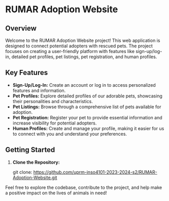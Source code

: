 # RUMAR Adoption Website

## Overview

Welcome to the RUMAR Adoption Website project! This web application is designed to connect potential adopters with rescued pets. The project focuses on creating a user-friendly platform with features like sign-up/log-in, detailed pet profiles, pet listings, pet registration, and human profiles.

## Key Features

- **Sign-Up/Log-In:** Create an account or log in to access personalized features and information.
- **Pet Profiles:** Explore detailed profiles of our adorable pets, showcasing their personalities and characteristics.
- **Pet Listings:** Browse through a comprehensive list of pets available for adoption.
- **Pet Registration:** Register your pet to provide essential information and increase visibility for potential adopters.
- **Human Profiles:** Create and manage your profile, making it easier for us to connect with you and understand your preferences.

## Getting Started

1. **Clone the Repository:**

   git clone: https://github.com/uprm-inso4101-2023-2024-s2/RUMAR-Adoption-Website.git
   
Feel free to explore the codebase, contribute to the project, and help make a positive impact on the lives of animals in need!
